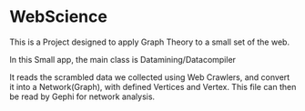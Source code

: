 # WebScience

This is a Project designed to apply Graph Theory to a small set of the web.

In this Small app, the main class is Datamining/Datacompiler

It reads the scrambled data we collected using Web Crawlers, and convert it into a Network(Graph), with defined Vertices and Vertex.
This file can then be read by Gephi for network analysis.

